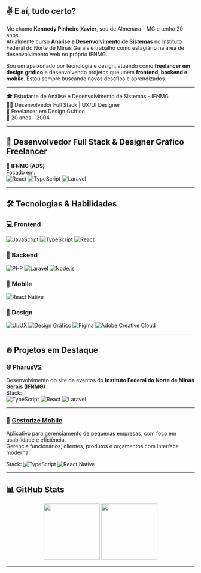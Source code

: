 
## ✌️ E aí, tudo certo?

Me chamo **Kennedy Pinheiro Xavier**, sou de Almenara - MG e tenho 20 anos.  
Atualmente curso **Análise e Desenvolvimento de Sistemas** no Instituto Federal do Norte de Minas Gerais e trabalho como estagiário na área de desenvolvimento web no próprio IFNMG.

Sou um apaixonado por tecnologia e design, atuando como **freelancer em design gráfico** e desenvolvendo projetos que unem **frontend, backend e mobile**. Estou sempre buscando novos desafios e aprendizados.

---
<div align="left">

🎓 Estudante de Análise e Desenvolvimento de Sistemas - IFNMG  
👨‍💻 Desenvolvedor Full Stack | UX/UI Designer  
🎨 Freelancer em Design Gráfico  
🎂 20 anos - 2004 

</div>

---

## 🚀 Desenvolvedor Full Stack & Designer Gráfico Freelancer  

📍 **IFNMG (ADS)**  
Focado em:  
![React](https://img.shields.io/badge/React-61DAFB?style=flat&logo=react)   ![TypeScript](https://img.shields.io/badge/TypeScript-3178C6?style=flat&logo=typescript&logoColor=white)   ![Laravel](https://img.shields.io/badge/Laravel-FF2D20?style=flat&logo=laravel&logoColor=white)  

---

## 🛠️ Tecnologias & Habilidades  

### 💻 Frontend  
![JavaScript](https://img.shields.io/badge/JavaScript-F7DF1E?style=flat&logo=javascript)   ![TypeScript](https://img.shields.io/badge/TypeScript-3178C6?style=flat&logo=typescript&logoColor=white)   ![React](https://img.shields.io/badge/React-61DAFB?style=flat&logo=react)  

### 🔧 Backend  
![PHP](https://img.shields.io/badge/PHP-777BB4?style=flat&logo=php&logoColor=white)   ![Laravel](https://img.shields.io/badge/Laravel-FF2D20?style=flat&logo=laravel&logoColor=white)   ![Node.js](https://img.shields.io/badge/Node.js-339933?style=flat&logo=nodedotjs&logoColor=white)  

### 📱 Mobile  
![React Native](https://img.shields.io/badge/React_Native-61DAFB?style=flat&logo=react&logoColor=white)  

### 🎨 Design  
![UI/UX](https://img.shields.io/badge/UI%2FUX-FF6B6B?style=flat&logo=adobexd&logoColor=white)   ![Design Gráfico](https://img.shields.io/badge/Design_Gráfico-9999FF?style=flat&logo=scribus&logoColor=white)   ![Figma](https://img.shields.io/badge/Figma-F24E1E?style=flat&logo=figma&logoColor=white)   ![Adobe Creative Cloud](https://img.shields.io/badge/Adobe%20Creative%20Cloud-DA1F26?style=flat&logo=adobecreativecloud&logoColor=white)  

---

## 🔥 Projetos em Destaque  

### 🌐 **PharusV2**  
Desenvolvimento do site de eventos do **Instituto Federal do Norte de Minas Gerais (IFNMG)**  
Stack:  
![TypeScript](https://img.shields.io/badge/TypeScript-3178C6?style=flat&logo=typescript&logoColor=white)  ![React](https://img.shields.io/badge/React-61DAFB?style=flat&logo=react)  ![Laravel](https://img.shields.io/badge/Laravel-FF2D20?style=flat&logo=laravel&logoColor=white)

---

### 📱 [Gestorize Mobile](https://github.com/KennedyPinheiro/GestorizeMobile)  
Aplicativo para gerenciamento de pequenas empresas, com foco em usabilidade e eficiência.  
Gerencia funcionários, clientes, produtos e orçamentos com interface moderna.

Stack:
![TypeScript](https://img.shields.io/badge/TypeScript-3178C6?style=flat&logo=typescript&logoColor=white) ![React Native](https://img.shields.io/badge/React_Native-61DAFB?style=flat&logo=react&logoColor=white)   

---

## 📊 GitHub Stats

<div align="center">
  <img height="150em" src="https://github-readme-stats.vercel.app/api?username=KennedyPinheiro&show_icons=true&theme=radical&hide_border=true"/>
  <img height="150em" src="https://github-readme-stats.vercel.app/api/top-langs/?username=KennedyPinheiro&layout=compact&theme=radical&hide_border=true"/>
</div>

---
